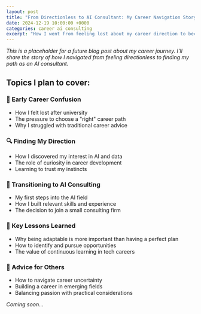 ```yaml
---
layout: post
title: "From Directionless to AI Consultant: My Career Navigation Story"
date: 2024-12-19 10:00:00 +0000
categories: career ai consulting
excerpt: "How I went from feeling lost about my career direction to becoming an AI consultant, and the lessons learned along the way."
---
```


*This is a placeholder for a future blog post about my career journey. I'll share the story of how I navigated from feeling directionless to finding my path as an AI consultant.*

## Topics I plan to cover:

### 🚀 Early Career Confusion
- How I felt lost after university
- The pressure to choose a "right" career path
- Why I struggled with traditional career advice

### 🔍 Finding My Direction
- How I discovered my interest in AI and data
- The role of curiosity in career development
- Learning to trust my instincts

### 💼 Transitioning to AI Consulting
- My first steps into the AI field
- How I built relevant skills and experience
- The decision to join a small consulting firm

### 🎯 Key Lessons Learned
- Why being adaptable is more important than having a perfect plan
- How to identify and pursue opportunities
- The value of continuous learning in tech careers

### 🚦 Advice for Others
- How to navigate career uncertainty
- Building a career in emerging fields
- Balancing passion with practical considerations

*Coming soon...* 